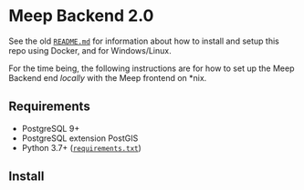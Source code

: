 # Meep Backend 2.0

See the old [`README.md`](./README.old.md) for information about how to install and setup this repo using Docker, and for Windows/Linux.

For the time being, the following instructions are for how to set up the Meep Backend end _locally_ with the Meep frontend on *nix.

## Requirements

- PostgreSQL 9+
- PostgreSQL extension PostGIS
- Python 3.7+ ([`requirements.txt`](./api/src/requirements.txt))

## Install

